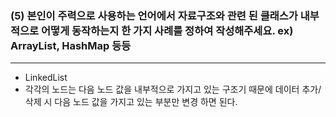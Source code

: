### (5) 본인이 주력으로 사용하는 언어에서 자료구조와 관련 된 클래스가 내부적으로 어떻게 동작하는지 한 가지 사례를 정하여 작성해주세요. ex) ArrayList, HashMap 등등
___
* LinkedList
* 각각의 노드는 다음 노드 값을 내부적으로 가지고 있는 구조기 때문에 데이터 추가/삭제 시 다음 노드 값을 가지고 있는 부분만 변경 하면 된다.

